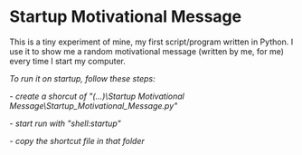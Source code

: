 # Startup Motivational Message

This is a tiny experiment of mine, my first script/program written in Python. I use it to show me a random motivational message (written by me, for me) every time I start my computer.

*To run it on startup, follow these steps:*

*- create a shorcut of "(...)\Startup Motivational Message\Startup_Motivational_Message.py"*

*- start run with "shell:startup"*

*- copy the shortcut file in that folder*
